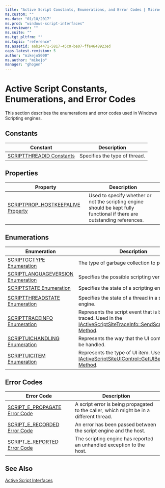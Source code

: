 ```yaml
---
title: "Active Script Constants, Enumerations, and Error Codes | Microsoft Docs"
ms.custom: ""
ms.date: "01/18/2017"
ms.prod: "windows-script-interfaces"
ms.reviewer: ""
ms.suite: ""
ms.tgt_pltfrm: ""
ms.topic: "reference"
ms.assetid: aab24471-5817-45c0-be07-ffe4648923ed
caps.latest.revision: 5
author: "mikejo5000"
ms.author: "mikejo"
manager: "ghogen"
---
```

# Active Script Constants, Enumerations, and Error Codes
This section describes the enumerations and error codes used in Windows Scripting engines.  
  
## Constants  
  
|Constant|Description|  
|--------------|-----------------|  
|[SCRIPTTHREADID Constants](../../winscript/reference/scriptthreadid-constants.md)|Specifies the type of thread.|  
  
## Properties  
  
|Property|Description|  
|--------------|-----------------|  
|[SCRIPTPROP_HOSTKEEPALIVE Property](../../winscript/reference/scriptprop-hostkeepalive-property.md)|Used to specify whether or not the scripting engine should be kept fully functional if there are outstanding references.|  
  
## Enumerations  
  
|Enumeration|Description|  
|-----------------|-----------------|  
|[SCRIPTGCTYPE Enumeration](../../winscript/reference/scriptgctype-enumeration.md)|The type of garbage collection to perform.|  
|[SCRIPTLANGUAGEVERSION Enumeration](../../winscript/reference/scriptlanguageversion-enumeration.md)|Specifies the possible scripting versions.|  
|[SCRIPTSTATE Enumeration](../../winscript/reference/scriptstate-enumeration.md)|Specifies the state of a scripting engine.|  
|||  
|[SCRIPTTHREADSTATE Enumeration](../../winscript/reference/scriptthreadstate-enumeration.md)|Specifies the state of a thread in a scripting engine.|  
|[SCRIPTTRACEINFO Enumeration](../../winscript/reference/scripttraceinfo-enumeration.md)|Represents the script event that is being traced. Used in the [IActiveScriptSiteTraceInfo::SendScriptTraceInfo Method](../../winscript/reference/iactivescriptsitetraceinfo-sendscripttraceinfo-method.md).|  
|[SCRIPTUICHANDLING Enumeration](../../winscript/reference/scriptuichandling-enumeration.md)|Represents the way that the UI control should be handled.|  
|[SCRIPTUICITEM Enumeration](../../winscript/reference/scriptuicitem-enumeration.md)|Represents the type of UI item. Used in the [IActiveScriptSiteUIControl::GetUIBehavior Method](../../winscript/reference/iactivescriptsiteuicontrol-getuibehavior-method.md).|  
  
## Error Codes  
  
|Error Code|Description|  
|----------------|-----------------|  
|[SCRIPT_E_PROPAGATE Error Code](../../winscript/reference/script-e-propagate-error-code.md)|A script error is being propagated to the caller, which might be in a different thread.|  
|[SCRIPT_E_RECORDED Error Code](../../winscript/reference/script-e-recorded-error-code.md)|An error has been passed between the script engine and the host.|  
|[SCRIPT_E_REPORTED Error Code](../../winscript/reference/script-e-reported-error-code.md)|The scripting engine has reported an unhandled exception to the host.|  
  
## See Also  
 [Active Script Interfaces](../../winscript/reference/active-script-interfaces.md)